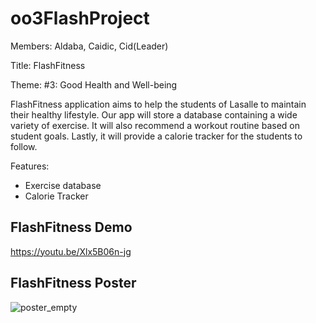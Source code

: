 # oo3FlashProject
Members: Aldaba, Caidic, Cid(Leader)

Title: FlashFitness

Theme: #3: Good Health and Well-being

FlashFitness application aims to help the students of Lasalle to maintain their healthy lifestyle. Our
app will store a database containing a wide variety of exercise. It will also
recommend a workout routine based on student goals. Lastly, it will provide a
calorie tracker for the students to follow. 

Features:
- Exercise database
- Calorie Tracker

## FlashFitness Demo
https://youtu.be/Xlx5B06n-jg

## FlashFitness Poster
![poster_empty](assets/oo3FlashProject-Poster.jpg)

